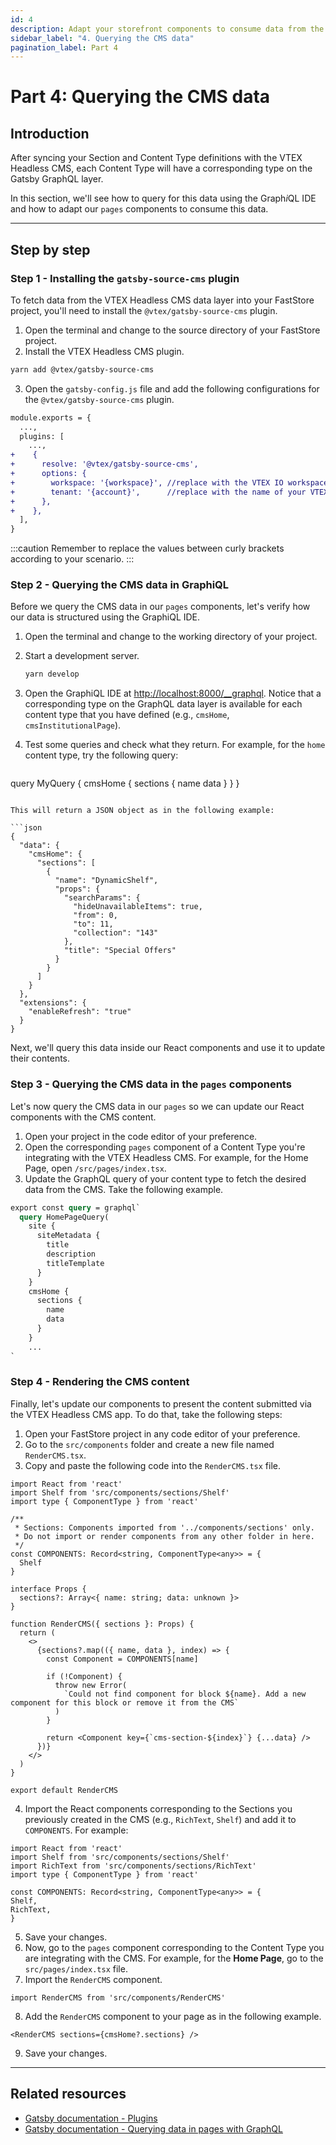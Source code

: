 ```yaml
---
id: 4
description: Adapt your storefront components to consume data from the VTEX Headless CMS.
sidebar_label: "4. Querying the CMS data"
pagination_label: Part 4
---
```


# Part 4: Querying the CMS data

## Introduction

After syncing your Section and Content Type definitions with the VTEX Headless CMS, each Content Type will have a corresponding type on the Gatsby GraphQL layer. 

In this section, we'll see how to query for this data using the Graph*i*QL IDE and how to adapt our `pages` components to consume this data.

---

## Step by step

### Step 1 - Installing the `gatsby-source-cms` plugin

To fetch data from the VTEX Headless CMS data layer into your FastStore project, you'll need to install the `@vtex/gatsby-source-cms` plugin.

1. Open the terminal and change to the source directory of your FastStore project.
2. Install the VTEX Headless CMS plugin.

  ```sh
  yarn add @vtex/gatsby-source-cms
  ```

3. Open the `gatsby-config.js` file and add the following configurations for the `@vtex/gatsby-source-cms` plugin.

```diff {5-11} title=gatsby-config.js
module.exports = {
  ...,
  plugins: [
    ...,
+    {
+      resolve: '@vtex/gatsby-source-cms',
+      options: {
+        workspace: '{workspace}', //replace with the VTEX IO workspace in use - generally, use master.
+        tenant: '{account}',      //replace with the name of your VTEX account
+      },
+    },
  ],
}
```

:::caution
Remember to replace the values between curly brackets according to your scenario.
:::


### Step 2 - Querying the CMS data in GraphiQL

Before we query the CMS data in our `pages` components, let's verify how our data is structured using the GraphiQL IDE.

1. Open the terminal and change to the working directory of your project.
2. Start a development server.
   ```sh
   yarn develop
   ```
3. Open the GraphiQL IDE at [http://localhost:8000/__graphql](http://localhost:8000/__graphql). Notice that a corresponding type on the GraphQL data layer is available for each content type that you have defined (e.g., `cmsHome`, `cmsInstitutionalPage`).
4. Test some queries and check what they return. For example, for the `home` content type, try the following query:
   
   ```gql
  query MyQuery {
    cmsHome {
      sections {
        name
        data
      }
    }
  }   
  ```

  This will return a JSON object as in the following example:

  ```json
  {
    "data": {
      "cmsHome": {
        "sections": [
          {
            "name": "DynamicShelf",
            "props": {
              "searchParams": {
                "hideUnavailableItems": true,
                "from": 0,
                "to": 11,
                "collection": "143"
              },
              "title": "Special Offers"
            }
          }
        ]
      }
    },
    "extensions": {
      "enableRefresh": "true"
    }
  }
  ```

Next, we'll query this data inside our React components and use it to update their contents.

### Step 3 - Querying the CMS data in the `pages` components

Let's now query the CMS data in our `pages` so we can update our React components with the CMS content.

1. Open your project in the code editor of your preference.
2. Open the corresponding `pages` component of a Content Type you're integrating with the VTEX Headless CMS. For example, for the Home Page, open `/src/pages/index.tsx`.
3. Update the GraphQL query of your content type to fetch the desired data from the CMS. Take the following example.

  ```graphql {10-15} title=src/pages/index.tsx
  export const query = graphql`
    query HomePageQuery(
      site {
        siteMetadata {
          title
          description
          titleTemplate
        }
      }
      cmsHome {
        sections {
          name
          data
        }
      }
      ...
  `
  ```



### Step 4 - Rendering the CMS content

Finally, let's update our components to present the content submitted via the VTEX Headless CMS app. To do that, take the following steps:

1. Open your FastStore project in any code editor of your preference.
2. Go to the `src/components` folder and create a new file named `RenderCMS.tsx`.
3. Copy and paste the following code into the `RenderCMS.tsx` file.

  ```tsx title="src/components/RenderCMS.tsx"
  import React from 'react'
  import Shelf from 'src/components/sections/Shelf'
  import type { ComponentType } from 'react'

  /**
   * Sections: Components imported from '../components/sections' only.
   * Do not import or render components from any other folder in here.
   */
  const COMPONENTS: Record<string, ComponentType<any>> = {
    Shelf
  }

  interface Props {
    sections?: Array<{ name: string; data: unknown }>
  }

  function RenderCMS({ sections }: Props) {
    return (
      <>
        {sections?.map(({ name, data }, index) => {
          const Component = COMPONENTS[name]

          if (!Component) {
            throw new Error(
              `Could not find component for block ${name}. Add a new component for this block or remove it from the CMS`
            )
          }

          return <Component key={`cms-section-${index}`} {...data} />
        })}
      </>
    )
  }

  export default RenderCMS
  ```

4. Import the React components corresponding to the Sections you previously created in the CMS (e.g., `RichText`, `Shelf`) and add it to `COMPONENTS`. For example:

  ```tsx {3,8} title="src/components/RenderCMS.tsx"
  import React from 'react'
  import Shelf from 'src/components/sections/Shelf'
  import RichText from 'src/components/sections/RichText'
  import type { ComponentType } from 'react'

  const COMPONENTS: Record<string, ComponentType<any>> = {
  Shelf,
  RichText,
  }
  ```

5. Save your changes. 
6. Now, go to the `pages` component corresponding to the Content Type you are integrating with the CMS. For example, for the **Home Page**, go to the `src/pages/index.tsx` file.
7. Import the `RenderCMS` component.
  ```tsx
  import RenderCMS from 'src/components/RenderCMS'
  ```
8. Add the `RenderCMS` component to your page as in the following example.
  ```tsx title="src/pages/index.tsx"
  <RenderCMS sections={cmsHome?.sections} />
  ```
9. Save your changes.
    
---

## Related resources

- [Gatsby documentation - Plugins](https://www.gatsbyjs.com/docs/how-to/plugins-and-themes/)
- [Gatsby documentation - Querying data in pages with GraphQL](https://www.gatsbyjs.com/docs/how-to/querying-data/page-query/)